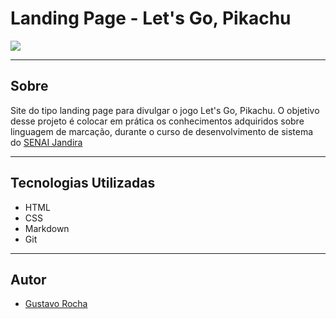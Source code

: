 # Landing Page - Let's Go, Pikachu

![](./screenshot/Captura%20de%20Tela%202024-09-06%20%C3%A0s%2014.15.40.png)

---

## Sobre
Site do tipo landing page para divulgar o jogo Let's Go, Pikachu. O objetivo desse projeto é colocar em prática os conhecimentos adquiridos sobre linguagem de marcação, durante o curso de desenvolvimento de sistema do [SENAI Jandira](https://sp.senai.br/unidade/jandira/)

---

## Tecnologias Utilizadas
- HTML
- CSS
- Markdown
- Git

---

## Autor
- [Gustavo Rocha](https://www.linkedin.com/in/gustavo-rocha-gomes-3b1442327/)